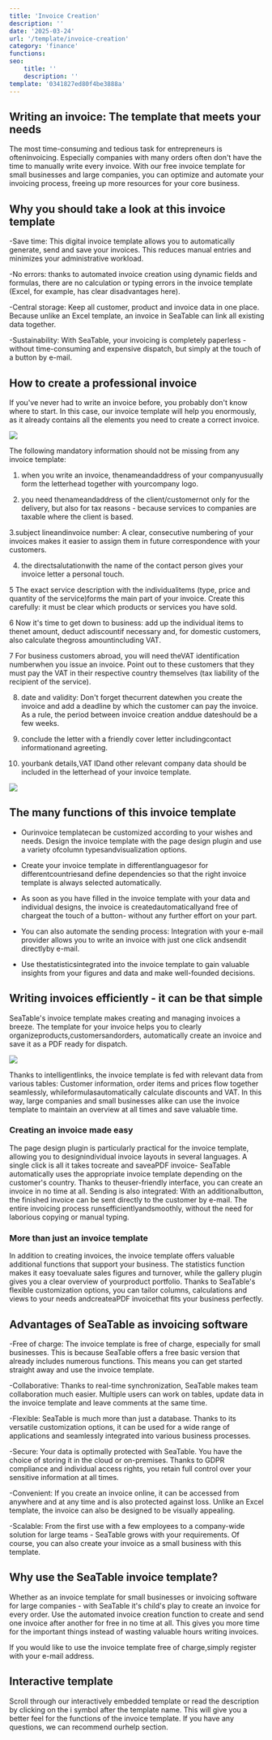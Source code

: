 ```yaml
---
title: 'Invoice Creation'
description: ''
date: '2025-03-24'
url: '/template/invoice-creation'
category: 'finance'
functions:
seo:
    title: ''
    description: ''
template: '0341827ed80f4be3888a'
---
```


## Writing an invoice: The template that meets your needs

The most time-consuming and tedious task for entrepreneurs is ofteninvoicing. Especially companies with many orders often don't have the time to manually write every invoice. With our free invoice template for small businesses and large companies, you can optimize and automate your invoicing process, freeing up more resources for your core business.

## Why you should take a look at this invoice template

-Save time: This digital invoice template allows you to automatically generate, send and save your invoices. This reduces manual entries and minimizes your administrative workload.

-No errors: thanks to automated invoice creation using dynamic fields and formulas, there are no calculation or typing errors in the invoice template (Excel, for example, has clear disadvantages here).

-Central storage: Keep all customer, product and invoice data in one place. Because unlike an Excel template, an invoice in SeaTable can link all existing data together.

-Sustainability: With SeaTable, your invoicing is completely paperless - without time-consuming and expensive dispatch, but simply at the touch of a button by e-mail.

## How to create a professional invoice

If you've never had to write an invoice before, you probably don't know where to start. In this case, our invoice template will help you enormously, as it already contains all the elements you need to create a correct invoice.

![](images/image-1740150545889.png)

The following mandatory information should not be missing from any invoice template:

1. when you write an invoice, thenameandaddress of your companyusually form the letterhead together with yourcompany logo.

2. you need thenameandaddress of the client/customernot only for the delivery, but also for tax reasons - because services to companies are taxable where the client is based.

3.subject lineandinvoice number: A clear, consecutive numbering of your invoices makes it easier to assign them in future correspondence with your customers.

4. the directsalutationwith the name of the contact person gives your invoice letter a personal touch.

5 The exact service description with the individualitems (type, price and quantity of the service)forms the main part of your invoice. Create this carefully: it must be clear which products or services you have sold.

6 Now it's time to get down to business: add up the individual items to thenet amount, deduct adiscountif necessary and, for domestic customers, also calculate thegross amountincluding VAT.

7 For business customers abroad, you will need theVAT identification numberwhen you issue an invoice. Point out to these customers that they must pay the VAT in their respective country themselves (tax liability of the recipient of the service).

8. date and validity: Don't forget thecurrent datewhen you create the invoice and add a deadline by which the customer can pay the invoice. As a rule, the period between invoice creation anddue dateshould be a few weeks.

9. conclude the letter with a friendly cover letter includingcontact informationand agreeting.

10. yourbank details,VAT IDand other relevant company data should be included in the letterhead of your invoice template.

![](images/image-1740153573350.gif)

## The many functions of this invoice template

- Ourinvoice templatecan be customized according to your wishes and needs. Design the invoice template with the page design plugin and use a variety ofcolumn typesandvisualization options.

- Create your invoice template in differentlanguagesor for differentcountriesand define dependencies so that the right invoice template is always selected automatically.

- As soon as you have filled in the invoice template with your data and individual designs, the invoice is createdautomaticallyand free of chargeat the touch of a button- without any further effort on your part.

- You can also automate the sending process: Integration with your e-mail provider allows you to write an invoice with just one click andsendit directlyby e-mail.

- Use thestatisticsintegrated into the invoice template to gain valuable insights from your figures and data and make well-founded decisions.

## Writing invoices efficiently - it can be that simple

SeaTable's invoice template makes creating and managing invoices a breeze. The template for your invoice helps you to clearly organizeproducts,customersandorders, automatically create an invoice and save it as a PDF ready for dispatch.

![](images/image-1740154500265.gif)

Thanks to intelligentlinks, the invoice template is fed with relevant data from various tables: Customer information, order items and prices flow together seamlessly, whileformulasautomatically calculate discounts and VAT. In this way, large companies and small businesses alike can use the invoice template to maintain an overview at all times and save valuable time.

### Creating an invoice made easy

The page design plugin is particularly practical for the invoice template, allowing you to designindividual invoice layouts in several languages. A single click is all it takes tocreate and saveaPDF invoice- SeaTable automatically uses the appropriate invoice template depending on the customer's country. Thanks to theuser-friendly interface, you can create an invoice in no time at all. Sending is also integrated: With an additionalbutton, the finished invoice can be sent directly to the customer by e-mail. The entire invoicing process runsefficientlyandsmoothly, without the need for laborious copying or manual typing.

### More than just an invoice template

In addition to creating invoices, the invoice template offers valuable additional functions that support your business. The statistics function makes it easy toevaluate sales figures and turnover, while the gallery plugin gives you a clear overview of yourproduct portfolio. Thanks to SeaTable's flexible customization options, you can tailor columns, calculations and views to your needs andcreateaPDF invoicethat fits your business perfectly.

## Advantages of SeaTable as invoicing software

-Free of charge: The invoice template is free of charge, especially for small businesses. This is because SeaTable offers a free basic version that already includes numerous functions. This means you can get started straight away and use the invoice template.

-Collaborative: Thanks to real-time synchronization, SeaTable makes team collaboration much easier. Multiple users can work on tables, update data in the invoice template and leave comments at the same time.

-Flexible: SeaTable is much more than just a database. Thanks to its versatile customization options, it can be used for a wide range of applications and seamlessly integrated into various business processes.

-Secure: Your data is optimally protected with SeaTable. You have the choice of storing it in the cloud or on-premises. Thanks to GDPR compliance and individual access rights, you retain full control over your sensitive information at all times.

-Convenient: If you create an invoice online, it can be accessed from anywhere and at any time and is also protected against loss. Unlike an Excel template, the invoice can also be designed to be visually appealing.

-Scalable: From the first use with a few employees to a company-wide solution for large teams - SeaTable grows with your requirements. Of course, you can also create your invoice as a small business with this template.

## Why use the SeaTable invoice template?

Whether as an invoice template for small businesses or invoicing software for large companies - with SeaTable it's child's play to create an invoice for every order. Use the automated invoice creation function to create and send one invoice after another for free in no time at all. This gives you more time for the important things instead of wasting valuable hours writing invoices.

If you would like to use the invoice template free of charge,simply register with your e-mail address.

## Interactive template

Scroll through our interactively embedded template or read the description by clicking on the i symbol after the template name. This will give you a better feel for the functions of the invoice template. If you have any questions, we can recommend ourhelp section.
